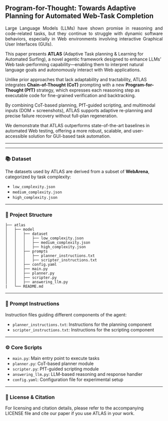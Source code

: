 ## Program-for-Thought: Towards Adaptive Planning for Automated Web-Task Completion

<p align="justify"> Large Language Models (LLMs) have shown promise in reasoning and code-related tasks, but they continue to struggle with dynamic software behaviors, especially in Web environments involving interactive Graphical User Interfaces (GUIs).

This paper presents **ATLAS** (Adaptive Task planning & Learning for Automated Surfing), a novel agentic framework designed to enhance LLMs’ Web task-performing capability—enabling them to interpret natural language goals and autonomously interact with Web applications.

Unlike prior approaches that lack adaptability and tractability, ATLAS integrates **Chain-of-Thought (CoT)** prompting with a new **Program-for-Thought (PfT)** strategy, which expresses each reasoning step as executable code for fine-grained verification and backtracking.

By combining CoT-based planning, PfT-guided scripting, and multimodal inputs (DOM + screenshots), ATLAS supports adaptive re-planning and precise failure recovery without full-plan regeneration.

We demonstrate that ATLAS outperforms state-of-the-art baselines in automated Web testing, offering a more robust, scalable, and user-accessible solution for GUI-based task automation.

</p>

---


---

### 📚 Dataset

The datasets used by ATLAS are derived from a subset of **WebArena**, categorized by task complexity:

- `low_complexity.json`
- `medium_complexity.json`
- `high_complexity.json`

---

### 📁 Project Structure
```
├── atlas
│   ├── model
│   │   ├── dataset
│   │   │   ├── low_complexity.json
│   │   │   ├── medium_complexity.json
│   │   │   ├── high_complexity.json
│   │   ├── prompts
│   │   │   ├── planner_instructions.txt
│   │   │   ├── scripter_instructions.txt
│   │   ├── config.yaml
│   │   ├── main.py
│   │   ├── planner.py
│   │   ├── scripter.py
│   │   ├── answering_llm.py
|   └── README.md
```

---

### 🧠 Prompt Instructions

Instruction files guiding different components of the agent:

- `planner_instructions.txt`: Instructions for the planning component
- `scripter_instructions.txt`: Instructions for the scripting component

---

### ⚙️ Core Scripts

- `main.py`: Main entry point to execute tasks
- `planner.py`: CoT-based planner module
- `scripter.py`: PfT-guided scripting module
- `answering_llm.py`: LLM-based reasoning and response handler
- `config.yaml`: Configuration file for experimental setup

---

### 📄 License & Citation

For licensing and citation details, please refer to the accompanying LICENSE file and cite our paper if you use ATLAS in your work.

